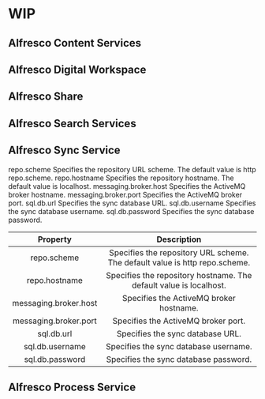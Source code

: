 # WIP



## Alfresco Content Services

## Alfresco Digital Workspace
## Alfresco Share
## Alfresco Search Services
## Alfresco Sync Service

repo.scheme 	Specifies the repository URL scheme. The default value is http repo.scheme.
repo.hostname 	Specifies the repository hostname. The default value is localhost.
messaging.broker.host 	Specifies the ActiveMQ broker hostname.
messaging.broker.port 	Specifies the ActiveMQ broker port.
sql.db.url 	Specifies the sync database URL.
sql.db.username 	Specifies the sync database username.
sql.db.password 	Specifies the sync database password.


|Property|Description|
|:---:|:---:|
|repo.scheme|Specifies the repository URL scheme. The default value is http repo.scheme.|
|repo.hostname|Specifies the repository hostname. The default value is localhost.|
|messaging.broker.host|Specifies the ActiveMQ broker hostname.|
|messaging.broker.port|Specifies the ActiveMQ broker port.|
|sql.db.url|Specifies the sync database URL.|
|sql.db.username|Specifies the sync database username.|
|sql.db.password|Specifies the sync database password.|

## Alfresco Process Service

